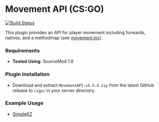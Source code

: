# Movement API (CS:GO)

[![Build Status](https://travis-ci.org/danzayau/MovementAPI.svg?branch=master)](https://travis-ci.org/danzayau/MovementAPI)

This plugin provides an API for player movement including forwards, natives, and a methodmap (see [movement.inc](addons/sourcemod/scripting/include/movement.inc)).

### Requirements

 * **Tested Using**: SourceMod 1.8
 
### Plugin Installation

 * Download and extract ```MovementAPI-vX.X.X.zip``` from the latest GitHub release to ```csgo/``` in your server directory.
 
### Example Usage

 * [SimpleKZ](https://github.com/danzayau/SimpleKZ)